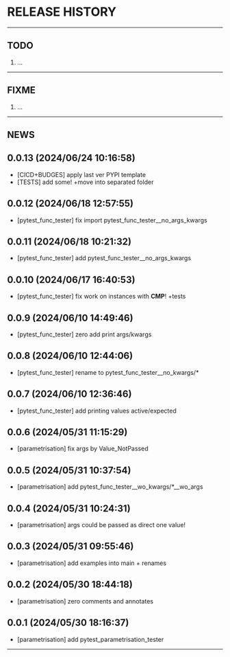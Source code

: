 # RELEASE HISTORY

********************************************************************************
## TODO
1. ...  

********************************************************************************
## FIXME
1. ...  

********************************************************************************
## NEWS

0.0.13 (2024/06/24 10:16:58)
------------------------------
- [CICD+BUDGES] apply last ver PYPI template  
- [TESTS] add some! +move into separated folder  

0.0.12 (2024/06/18 12:57:55)
------------------------------
- [pytest_func_tester] fix import pytest_func_tester__no_args_kwargs  

0.0.11 (2024/06/18 10:21:32)
------------------------------
- [pytest_func_tester] add pytest_func_tester__no_args_kwargs  

0.0.10 (2024/06/17 16:40:53)
------------------------------
- [pytest_func_tester] fix work on instances with __CMP__! +tests  

0.0.9 (2024/06/10 14:49:46)
------------------------------
- [pytest_func_tester] zero add print args/kwargs  

0.0.8 (2024/06/10 12:44:06)
------------------------------
- [pytest_func_tester] rename to pytest_func_tester__no_kwargs/*  

0.0.7 (2024/06/10 12:36:46)
------------------------------
- [pytest_func_tester] add printing values active/expected  

0.0.6 (2024/05/31 11:15:29)
------------------------------
- [parametrisation] fix args by Value_NotPassed  

0.0.5 (2024/05/31 10:37:54)
------------------------------
- [parametrisation] add pytest_func_tester__wo_kwargs/*__wo_args  

0.0.4 (2024/05/31 10:24:31)
------------------------------
- [parametrisation] args could be passed as direct one value!  

0.0.3 (2024/05/31 09:55:46)
------------------------------
- [parametrisation] add examples into main + renames  

0.0.2 (2024/05/30 18:44:18)
------------------------------
- [parametrisation] zero comments and annotates  

0.0.1 (2024/05/30 18:16:37)
------------------------------
- [parametrisation] add pytest_parametrisation_tester

********************************************************************************
